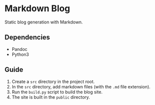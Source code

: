 # Markdown Blog

Static blog generation with Markdown.

## Dependencies

- Pandoc
- Python3

## Guide

1. Create a `src` directory in the project root.
2. In the `src` directory, add markdown files (with the `.md` file extension).
3. Run the `build.py` script to build the blog site.
4. The site is built in the `public` directory.
